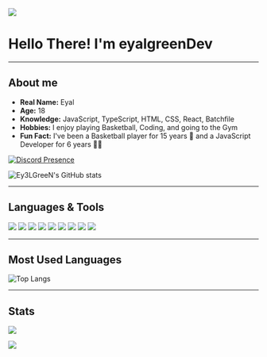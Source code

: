 <!-- Typing Animation -->
<img src="https://readme-typing-svg.herokuapp.com?font=Impact&size=21&duration=5015&pause=1000&color=0084ff&center=true&vCenter=true&multiline=true&width=435&lines=hey%2C+welcome+to+my+github"/>

# Hello There! I'm **eyalgreenDev**

---

## About me

- **Real Name:** Eyal
- **Age:** 18
- **Knowledge:** JavaScript, TypeScript, HTML, CSS, React, Batchfile
- **Hobbies:** I enjoy playing Basketball, Coding, and going to the Gym
- **Fun Fact:** I've been a Basketball player for 15 years 🏀 and a JavaScript Developer for 6 years 👩‍💻

[![Discord Presence](https://lanyard.cnrad.dev/api/1135627677441736704)](https://discord.com/users/1135627677441736704)

![Ey3LGreeN's GitHub stats](https://github-readme-stats.vercel.app/api?username=eyalgreenDev&hide=contribs,prs)

---

## Languages & Tools

<!-- Badges for Languages & Tools -->
<img src="https://img.shields.io/badge/javascript-%23323330.svg?style=for-the-badge&logo=javascript&logoColor=%23F7DF1E" />
<img src="https://img.shields.io/badge/typescript-%23323330.svg?style=for-the-badge&logo=typescript&logoColor=%23F7DF1E" />
<img src="https://img.shields.io/badge/html-%23323330.svg?style=for-the-badge&logo=html5&logoColor=%23F7DF1E" />
<img src="https://img.shields.io/badge/css-%23323330.svg?style=for-the-badge&logo=css3&logoColor=%23F7DF1E" />
<img src="https://img.shields.io/badge/react-%23323330.svg?style=for-the-badge&logo=react&logoColor=%23F7DF1E" />
<img src="https://img.shields.io/badge/node.js-6DA55F?style=for-the-badge&logo=node.js&logoColor=white"/>
<img src="https://img.shields.io/badge/Visual%20Studio%20Code-0078d7.svg?style=for-the-badge&logo=visual-studio-code&logoColor=white"/>
<img src="https://img.shields.io/badge/Batchfile-%23323330.svg?style=for-the-badge&logo=batchfile&logoColor=%23F7DF1E" />
<img src="https://img.shields.io/badge/Visual%20Studio-%23323330.svg?style=for-the-badge&logo=visual-studio&logoColor=%23F7DF1E" />

---

## Most Used Languages

<!-- GitHub Top Language -->
![Top Langs](https://github-readme-stats.vercel.app/api/top-langs/?username=eyalgreenDev&layout=compact)

---

## Stats

<!-- GitHub Profile Views -->
![](https://komarev.com/ghpvc/?username=Ey3LGreeN&style=flat-square)

<!-- GitHub Profile Visits Counter -->
![](https://visitcount.itsvg.in/api?id=eyalgreenDev&icon=0&color=0)
